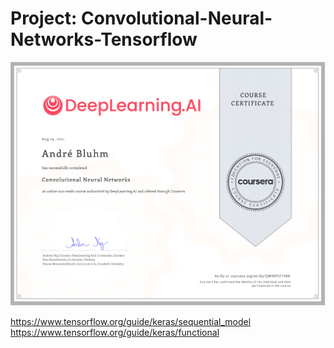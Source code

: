 # Project: Convolutional-Neural-Networks-Tensorflow

![Alt Image text](https://github.com/AndreBluhm/Project_Convolutional-Neural-Networks-Tensorflow/blob/main/Coursera_Convolutional-Neural-Networks..png?raw=true)

https://www.tensorflow.org/guide/keras/sequential_model
https://www.tensorflow.org/guide/keras/functional
